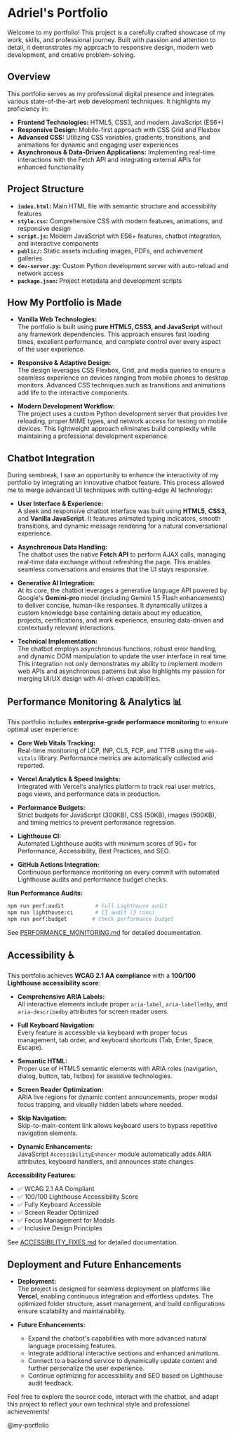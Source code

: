 # Adriel's Portfolio

Welcome to my portfolio! This project is a carefully crafted showcase of my work, skills, and professional journey. Built with passion and attention to detail, it demonstrates my approach to responsive design, modern web development, and creative problem-solving.

## Overview

This portfolio serves as my professional digital presence and integrates various state-of-the-art web development techniques. It highlights my proficiency in:

- **Frontend Technologies:** HTML5, CSS3, and modern JavaScript (ES6+)
- **Responsive Design:** Mobile-first approach with CSS Grid and Flexbox
- **Advanced CSS:** Utilizing CSS variables, gradients, transitions, and animations for dynamic and engaging user experiences
- **Asynchronous & Data-Driven Applications:** Implementing real-time interactions with the Fetch API and integrating external APIs for enhanced functionality

## Project Structure

- **`index.html`:** Main HTML file with semantic structure and accessibility features
- **`style.css`:** Comprehensive CSS with modern features, animations, and responsive design
- **`script.js`:** Modern JavaScript with ES6+ features, chatbot integration, and interactive components
- **`public/`:** Static assets including images, PDFs, and achievement galleries
- **`dev-server.py`:** Custom Python development server with auto-reload and network access
- **`package.json`:** Project metadata and development scripts

## How My Portfolio is Made

- **Vanilla Web Technologies:**  
  The portfolio is built using **pure HTML5, CSS3, and JavaScript** without any framework dependencies. This approach ensures fast loading times, excellent performance, and complete control over every aspect of the user experience.

- **Responsive & Adaptive Design:**  
  The design leverages CSS Flexbox, Grid, and media queries to ensure a seamless experience on devices ranging from mobile phones to desktop monitors. Advanced CSS techniques such as transitions and animations add life to the interactive components.

- **Modern Development Workflow:**  
  The project uses a custom Python development server that provides live reloading, proper MIME types, and network access for testing on mobile devices. This lightweight approach eliminates build complexity while maintaining a professional development experience.

## Chatbot Integration

During sembreak, I saw an opportunity to enhance the interactivity of my portfolio by integrating an innovative chatbot feature. This process allowed me to merge advanced UI techniques with cutting-edge AI technology:

- **User Interface & Experience:**  
  A sleek and responsive chatbot interface was built using **HTML5**, **CSS3**, and **Vanilla JavaScript**. It features animated typing indicators, smooth transitions, and dynamic message rendering for a natural conversational experience.

- **Asynchronous Data Handling:**  
  The chatbot uses the native **Fetch API** to perform AJAX calls, managing real-time data exchange without refreshing the page. This enables seamless conversations and ensures that the UI stays responsive.

- **Generative AI Integration:**  
  At its core, the chatbot leverages a generative language API powered by Google's **Gemini-pro** model (including Gemini 1.5 Flash enhancements) to deliver concise, human-like responses. It dynamically utilizes a custom knowledge base containing details about my education, projects, certifications, and work experience, ensuring data-driven and contextually relevant interactions.

- **Technical Implementation:**  
  The chatbot employs asynchronous functions, robust error handling, and dynamic DOM manipulation to update the user interface in real time. This integration not only demonstrates my ability to implement modern web APIs and asynchronous patterns but also highlights my passion for merging UI/UX design with AI-driven capabilities.

## Performance Monitoring & Analytics 📊

This portfolio includes **enterprise-grade performance monitoring** to ensure optimal user experience:

- **Core Web Vitals Tracking:**  
  Real-time monitoring of LCP, INP, CLS, FCP, and TTFB using the `web-vitals` library. Performance metrics are automatically collected and reported.

- **Vercel Analytics & Speed Insights:**  
  Integrated with Vercel's analytics platform to track real user metrics, page views, and performance data in production.

- **Performance Budgets:**  
  Strict budgets for JavaScript (300KB), CSS (50KB), images (500KB), and timing metrics to prevent performance regression.

- **Lighthouse CI:**  
  Automated Lighthouse audits with minimum scores of 90+ for Performance, Accessibility, Best Practices, and SEO.

- **GitHub Actions Integration:**  
  Continuous performance monitoring on every commit with automated Lighthouse audits and performance budget checks.

**Run Performance Audits:**
```bash
npm run perf:audit          # Full Lighthouse audit
npm run lighthouse:ci       # CI audit (3 runs)
npm run perf:budget        # Check performance budget
```

See [PERFORMANCE_MONITORING.md](./PERFORMANCE_MONITORING.md) for detailed documentation.

## Accessibility ♿

This portfolio achieves **WCAG 2.1 AA compliance** with a **100/100 Lighthouse accessibility score**:

- **Comprehensive ARIA Labels:**  
  All interactive elements include proper `aria-label`, `aria-labelledby`, and `aria-describedby` attributes for screen reader users.

- **Full Keyboard Navigation:**  
  Every feature is accessible via keyboard with proper focus management, tab order, and keyboard shortcuts (Tab, Enter, Space, Escape).

- **Semantic HTML:**  
  Proper use of HTML5 semantic elements with ARIA roles (navigation, dialog, button, tab, listbox) for assistive technologies.

- **Screen Reader Optimization:**  
  ARIA live regions for dynamic content announcements, proper modal focus trapping, and visually hidden labels where needed.

- **Skip Navigation:**  
  Skip-to-main-content link allows keyboard users to bypass repetitive navigation elements.

- **Dynamic Enhancements:**  
  JavaScript `AccessibilityEnhancer` module automatically adds ARIA attributes, keyboard handlers, and announces state changes.

**Accessibility Features:**
- ✅ WCAG 2.1 AA Compliant
- ✅ 100/100 Lighthouse Accessibility Score
- ✅ Fully Keyboard Accessible
- ✅ Screen Reader Optimized
- ✅ Focus Management for Modals
- ✅ Inclusive Design Principles

See [ACCESSIBILITY_FIXES.md](./ACCESSIBILITY_FIXES.md) for detailed documentation.

## Deployment and Future Enhancements

- **Deployment:**  
  The project is designed for seamless deployment on platforms like **Vercel**, enabling continuous integration and effortless updates. The optimized folder structure, asset management, and build configurations ensure scalability and maintainability.

- **Future Enhancements:**
  - Expand the chatbot's capabilities with more advanced natural language processing features.
  - Integrate additional interactive sections and enhanced animations.
  - Connect to a backend service to dynamically update content and further personalize the user experience.
  - Continue optimizing for accessibility and SEO based on Lighthouse audit feedback.

Feel free to explore the source code, interact with the chatbot, and adapt this project to reflect your own technical style and professional achievements!

@my-portfolio
